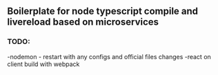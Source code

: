## Boilerplate for node typescript compile and livereload based on microservices

### TODO:
-nodemon - restart with any configs and official files changes
-react on client build with webpack